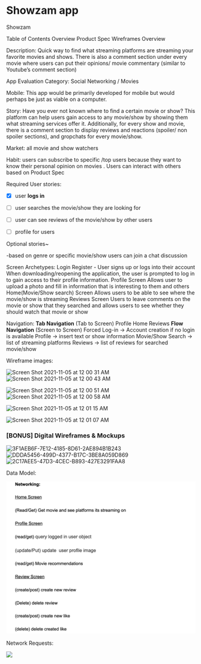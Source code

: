 # Showzam app
Showzam

Table of Contents
Overview
Product Spec
Wireframes
Overview	

Description:
Quick way to find what streaming platforms are streaming your favorite movies and shows. There is also a comment section under every movie where users can put their opinions/ movie commentary (similar to Youtube’s comment section)

App Evaluation
Category: Social Networking / Movies

Mobile: This app would be primarily developed for mobile but would perhaps be just as viable on a computer.

Story: Have you ever not known where to find a certain movie or show? This platform can help users gain access to any movie/show by showing them what streaming services offer it. Additionally, for every show and movie, there is a comment section to display reviews and reactions (spoiler/ non spoiler sections), and gropchats for every movie/show.

Market: all movie and show watchers 

Habit: users can subscribe to specific /top users because they want to know their personal opinion on movies . Users can interact with others based on 
Product Spec

Required User stories:


- [x] user **logs in**

- [ ] user searches the movie/show they are looking for

- [ ] user can see reviews of the movie/show by other users

- [ ] profile for users

Optional stories~

-based on genre or specific movie/show users can join a chat discussion


Screen Archetypes:
Login
Register - User signs up or logs into their account
When downloading/reopening the application, the user is prompted to log in to gain access to their profile information.	
Profile Screen
Allows user to upload a photo and fill in information that is interesting to them and others
Home(Movie/Show search) Screen
Allows users to be able to see where the movie/show is streaming
Reviews Screen
Users to leave comments on the movie or show that they searched and allows users to see whether they should watch that movie or show


Navigation:
**Tab Navigation** (Tab to Screen)
Profile
Home
Reviews
**Flow Navigation** (Screen to Screen)
Forced Log-in -> Account creation if no login is available
Profile -> insert text or show information 
Movie/Show Search -> list of streaming platforms
Reviews -> list of reviews for searched movie/show


Wireframe images:

![Screen Shot 2021-11-05 at 12 00 31 AM](https://user-images.githubusercontent.com/49080966/140839825-8c851e8b-733f-46b2-9004-16e3f7a47d55.png)
![Screen Shot 2021-11-05 at 12 00 43 AM](https://user-images.githubusercontent.com/49080966/140839782-30cd776a-27ce-4689-a253-02e2678b61cf.png)



![Screen Shot 2021-11-05 at 12 00 51 AM](https://user-images.githubusercontent.com/49080966/140839860-fda10cc5-3426-401f-9c19-c8f2b763ee6f.png)
![Screen Shot 2021-11-05 at 12 00 58 AM](https://user-images.githubusercontent.com/49080966/140839911-1b505da1-da90-4906-9496-ec392a610d81.png)

![Screen Shot 2021-11-05 at 12 01 15 AM](https://user-images.githubusercontent.com/49080966/140839884-147ec5f4-b61f-4e8a-bfdf-dbea7a25d148.png)

![Screen Shot 2021-11-05 at 12 01 07 AM](https://user-images.githubusercontent.com/49080966/140839896-1be1542c-138f-4773-b81e-b16a334850e4.png)

### [BONUS] Digital Wireframes & Mockups

![3F1AEB6F-7E12-4185-8D61-2AE894B1B243](https://user-images.githubusercontent.com/28194686/140852238-e9bfb2d2-94f0-4cf6-818b-a485ecbdaa22.jpeg)
![DDDA5456-499D-4377-B17C-3BE8A059D869](https://user-images.githubusercontent.com/28194686/140852249-952f8da2-1966-4182-a2b8-6c60153fbc42.jpeg)
![2C17AEE5-47D3-4CEC-B893-427E3291FAA8](https://user-images.githubusercontent.com/28194686/140852245-aa76dffc-2dd7-4f12-9d5d-74a84824e1c6.jpeg)


Data Model:

![](https://github.com/ChristianGl230/group/blob/master/Images/Networking.png)

Network Requests:

![](images/Screen%20Shot%202021-11-15%20at%208.19.04%20PM.png)


